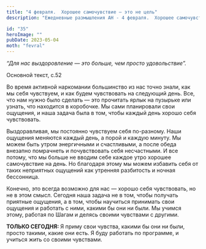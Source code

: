 ```yaml
---
title: "4 февраля.  Хорошее самочувствие — это не цель"
description: "Ежедневные размышления АН - 4 февраля.  Хорошее самочувствие — это не цель"

id: "35"
heroImage: ""
pubDate: 2023-05-04
moth: "fevral"
---
```


_“Для нас выздоровление — это больше, чем просто удовольствие”._

Основной текст, с.52

Во время активной наркомании большинство из нас точно знали, как мы себя
чувствуем, и как будем чувствовать на следующий день. Все, что нам нужно было
сделать — это прочитать ярлык на пузырьке или узнать, что находится в
коробочке. Мы сами планировали свои ощущения, и наша задача была в том, чтобы
каждый день хорошо себя чувствовать.

Выздоравливая, мы постоянно чувствуем себя по-разному. Наши ощущения меняются
каждый день, а порой и каждую минуту. Мы можем быть утром энергичными и
счастливыми, а после обеда внезапно помрачнеть и почувствовать себя
несчастными. И все потому, что мы больше не вводим себе каждое утро хорошее
самочувствие на день. Но благодаря этому мы можем избавить себя от таких
неприятных ощущений как утренняя разбитость и ночная бессонница.

Конечно, это всегда возможно для нас — хорошо себя чувствовать, но не в этом
смысл. Сегодня наша задача не в том, чтобы получать приятные ощущения, а в
том, чтобы научиться принимать свои ощущения и работать с ними, какими бы они
ни были. Мы учимся этому, работая по Шагам и делясь своими чувствами с
другими.

**ТОЛЬКО СЕГОДНЯ:** Я приму свои чувства, какими бы они ни были, просто
такими, какие они есть. Я буду работать по программе, и учиться жить со своими
чувствами.

